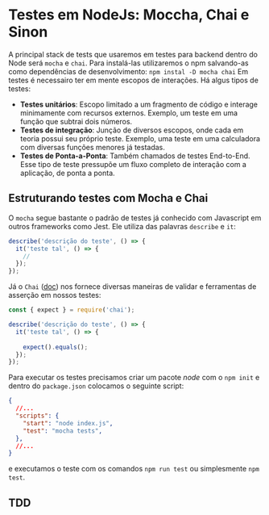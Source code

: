 # Testes em NodeJs: Moccha, Chai e Sinon

A principal stack de tests que usaremos em testes para backend dentro do Node será `mocha` e `chai`.
Para instalá-las utilizaremos o npm salvando-as como dependências de desenvolvimento:
```npm instal -D mocha chai```
Em testes é necessairo ter em mente escopos de interações. Há algus tipos de testes:
- __Testes unitários__: Escopo limitado a um fragmento de código e interage minimamente com recursos externos. Exemplo,
um teste em uma função que subtrai dois números.
- __Testes de integração__: Junção de diversos escopos, onde cada em teoria possui seu próprio teste. Exemplo, uma teste em uma
calculadora com diversas funções menores já testadas.
- __Testes de Ponta-a-Ponta__: Também chamados de testes End-to-End. Esse tipo de teste pressupõe um fluxo completo de interação com
a aplicação, de ponta a ponta.

## Estruturando testes com Mocha e Chai
O `mocha` segue bastante o padrão de testes já conhecido com Javascript em outros frameworks como Jest. Ele utiliza
das palavras `describe` e `it`:
```js
describe('descrição do teste', () => {
  it('teste tal', () => {
    //
  });
});
```

Já o `Chai` ([doc](https://www.chaijs.com/api/bdd/)) nos fornece diversas maneiras de validar e ferramentas de asserção em nossos testes:
```js
const { expect } = require('chai');

describe('descrição do teste', () => {
  it('teste tal', () => {
    
    expect().equals();
  });
});
```

Para executar os testes precisamos criar um pacote _node_ com o `npm init` e dentro do `package.json` colocamos o seguinte script:
```json
{
  //...
  "scripts": {
    "start": "node index.js",
    "test": "mocha tests",
  },
  //...
}
```
e executamos o teste com os comandos `npm run test` ou simplesmente `npm test`.

## TDD